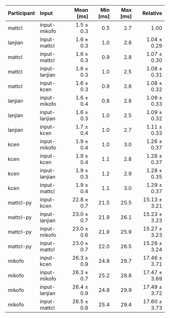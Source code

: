 | Participant | Input | Mean [ms] | Min [ms] | Max [ms] | Relative |
|:---|:---|---:|---:|---:|---:|
| mattcl | input-mikofo | 1.5 ± 0.3 | 0.5 | 2.7 | 1.00 |
| lanjian | input-mattcl | 1.6 ± 0.3 | 1.0 | 2.8 | 1.04 ± 0.29 |
| mattcl | input-mattcl | 1.6 ± 0.3 | 0.9 | 2.8 | 1.07 ± 0.30 |
| mattcl | input-lanjian | 1.6 ± 0.3 | 1.0 | 2.5 | 1.08 ± 0.31 |
| mattcl | input-kcen | 1.6 ± 0.3 | 0.9 | 2.6 | 1.08 ± 0.32 |
| lanjian | input-mikofo | 1.6 ± 0.4 | 0.8 | 2.8 | 1.09 ± 0.33 |
| lanjian | input-lanjian | 1.6 ± 0.3 | 1.0 | 2.5 | 1.09 ± 0.32 |
| lanjian | input-kcen | 1.7 ± 0.4 | 1.0 | 2.7 | 1.11 ± 0.33 |
| kcen | input-mikofo | 1.9 ± 0.4 | 1.0 | 3.0 | 1.26 ± 0.37 |
| kcen | input-kcen | 1.9 ± 0.4 | 1.1 | 2.8 | 1.28 ± 0.37 |
| kcen | input-lanjian | 1.9 ± 0.3 | 1.2 | 2.9 | 1.28 ± 0.35 |
| kcen | input-mattcl | 1.9 ± 0.4 | 1.1 | 3.0 | 1.29 ± 0.37 |
| mattcl-py | input-kcen | 22.8 ± 0.7 | 21.5 | 25.5 | 15.13 ± 3.21 |
| mattcl-py | input-lanjian | 23.0 ± 0.7 | 21.9 | 26.1 | 15.23 ± 3.23 |
| mattcl-py | input-mikofo | 23.0 ± 0.6 | 21.9 | 25.9 | 15.27 ± 3.23 |
| mattcl-py | input-mattcl | 23.0 ± 0.7 | 22.0 | 26.5 | 15.28 ± 3.24 |
| mikofo | input-kcen | 26.3 ± 0.9 | 24.8 | 29.7 | 17.46 ± 3.71 |
| mikofo | input-mikofo | 26.3 ± 0.7 | 25.2 | 28.8 | 17.47 ± 3.69 |
| mikofo | input-lanjian | 26.4 ± 0.9 | 24.8 | 29.9 | 17.49 ± 3.72 |
| mikofo | input-mattcl | 26.5 ± 0.8 | 25.4 | 29.4 | 17.60 ± 3.73 |
